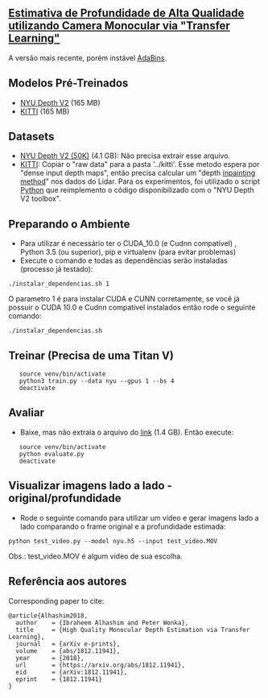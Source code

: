 
## [Estimativa de Profundidade de Alta Qualidade utilizando Camera Monocular via "Transfer Learning"](https://arxiv.org/abs/1812.11941)

A versão mais recente, porém instável [AdaBins](https://github.com/shariqfarooq123/AdaBins).

## Modelos Pré-Treinados
* [NYU Depth V2](https://s3-eu-west-1.amazonaws.com/densedepth/nyu.h5) (165 MB)
* [KITTI](https://s3-eu-west-1.amazonaws.com/densedepth/kitti.h5) (165 MB)

## Datasets
* [NYU Depth V2 (50K)](https://tinyurl.com/nyu-data-zip) (4.1 GB): Não precisa extrair esse arquivo.
* [KITTI](http://www.cvlibs.net/datasets/kitti/): Copiar o "raw data" para a pasta '../kitti'. Esse metodo espera por "dense input depth maps", então precisa calcular um "depth [inpainting method](https://cs.nyu.edu/~silberman/datasets/nyu_depth_v2.html)" nos dados do Lidar. 
Para os experimentos, foi utilizado o script [Python](https://gist.github.com/ialhashim/be6235489a9c43c6d240e8331836586a) que reimplemento o código disponibilizado com o "NYU Depth V2 toolbox".

## Preparando o Ambiente
* Para utilizar é necessário ter o CUDA_10.0 (e Cudnn compatível) , Python 3.5 (ou superior), pip e virtualenv (para evitar problemas)
* Execute o comando e todas as dependências serão instaladas (processo já testado):
```
./instalar_dependencias.sh 1
```
O parametro 1 é para instalar CUDA e CUNN corretamente, se você já possuir o CUDA 10.0 e Cudnn compatível instalados então rode o seguinte comando:
```
./instalar_dependencias.sh
```





## Treinar (Precisa de uma Titan V)
```
   source venv/bin/activate
   python3 train.py --data nyu --gpus 1 --bs 4
   deactivate
```


## Avaliar
* Baixe, mas não extraia o arquivo do [link](https://s3-eu-west-1.amazonaws.com/densedepth/nyu_test.zip) (1.4 GB). Então execute:
```
   source venv/bin/activate
   python evaluate.py
   deactivate
```

## Visualizar imagens lado a lado - original/profundidade
* Rode o seguinte comando para utilizar um vídeo e gerar imagens lado a lado comparando o frame original e a profundidade estimada:
```
python test_video.py --model nyu.h5 --input test_video.MOV
```
Obs.: test_video.MOV é algum vídeo de sua escolha.

## Referência aos autores
Corresponding paper to cite:
```
@article{Alhashim2018,
  author    = {Ibraheem Alhashim and Peter Wonka},
  title     = {High Quality Monocular Depth Estimation via Transfer Learning},
  journal   = {arXiv e-prints},
  volume    = {abs/1812.11941},
  year      = {2018},
  url       = {https://arxiv.org/abs/1812.11941},
  eid       = {arXiv:1812.11941},
  eprint    = {1812.11941}
}
```
